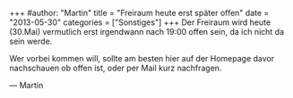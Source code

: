 +++
#author: "Martin"
title = "Freiraum heute erst später offen"
date = "2013-05-30"
categories = ["Sonstiges"]
+++
Der Freiraum wird heute (30.Mai) vermutlich erst irgendwann nach 19:00 offen
sein, da ich nicht da sein werde.

Wer vorbei kommen will, sollte am besten hier auf der Homepage davor
nachschauen ob offen ist, oder per Mail kurz nachfragen.

— Martin

